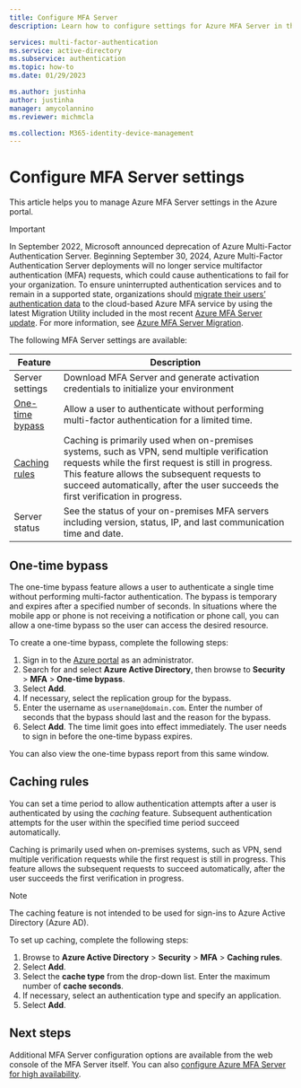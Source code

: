```yaml
---
title: Configure MFA Server
description: Learn how to configure settings for Azure MFA Server in the Azure portal

services: multi-factor-authentication
ms.service: active-directory
ms.subservice: authentication
ms.topic: how-to
ms.date: 01/29/2023

ms.author: justinha
author: justinha
manager: amycolannino
ms.reviewer: michmcla

ms.collection: M365-identity-device-management
---
```

# Configure MFA Server settings

This article helps you to manage Azure MFA Server settings in the Azure portal.

> [!IMPORTANT]
> In September 2022, Microsoft announced deprecation of Azure Multi-Factor Authentication Server. Beginning September 30, 2024, Azure Multi-Factor Authentication Server deployments will no longer service multifactor authentication (MFA) requests, which could cause authentications to fail for your organization. To ensure uninterrupted authentication services and to remain in a supported state, organizations should [migrate their users’ authentication data](how-to-migrate-mfa-server-to-mfa-user-authentication.md) to the cloud-based Azure MFA service by using the latest Migration Utility included in the most recent [Azure MFA Server update](https://www.microsoft.com/download/details.aspx?id=55849). For more information, see [Azure MFA Server Migration](how-to-migrate-mfa-server-to-azure-mfa.md).

The following MFA Server settings are available:

| Feature | Description |
| ------- | ----------- |
| Server settings | Download MFA Server and generate activation credentials to initialize your environment |
| [One-time bypass](#one-time-bypass) | Allow a user to authenticate without performing multi-factor authentication for a limited time. |
| [Caching rules](#caching-rules) |  Caching is primarily used when on-premises systems, such as VPN, send multiple verification requests while the first request is still in progress. This feature allows the subsequent requests to succeed automatically, after the user succeeds the first verification in progress. |
| Server status | See the status of your on-premises MFA servers including version, status, IP, and last communication time and date. |

## One-time bypass

The one-time bypass feature allows a user to authenticate a single time without performing multi-factor authentication. The bypass is temporary and expires after a specified number of seconds. In situations where the mobile app or phone is not receiving a notification or phone call, you can allow a one-time bypass so the user can access the desired resource.

To create a one-time bypass, complete the following steps:

1. Sign in to the [Azure portal](https://portal.azure.com) as an administrator.
1. Search for and select **Azure Active Directory**, then browse to **Security** > **MFA** > **One-time bypass**.
1. Select **Add**.
1. If necessary, select the replication group for the bypass.
1. Enter the username as `username@domain.com`. Enter the number of seconds that the bypass should last and the reason for the bypass.
1. Select **Add**. The time limit goes into effect immediately. The user needs to sign in before the one-time bypass expires.

You can also view the one-time bypass report from this same window.

## Caching rules

You can set a time period to allow authentication attempts after a user is authenticated by using the _caching_ feature. Subsequent authentication attempts for the user within the specified time period succeed automatically.

Caching is primarily used when on-premises systems, such as VPN, send multiple verification requests while the first request is still in progress. This feature allows the subsequent requests to succeed automatically, after the user succeeds the first verification in progress.

>[!NOTE]
> The caching feature is not intended to be used for sign-ins to Azure Active Directory (Azure AD).

To set up caching, complete the following steps:

1. Browse to **Azure Active Directory** > **Security** > **MFA** > **Caching rules**.
1. Select **Add**.
1. Select the **cache type** from the drop-down list. Enter the maximum number of **cache seconds**.
1. If necessary, select an authentication type and specify an application.
1. Select **Add**.

## Next steps

Additional MFA Server configuration options are available from the web console of the MFA Server itself. You can also [configure Azure MFA Server for high availability](howto-mfaserver-deploy-ha.md).
